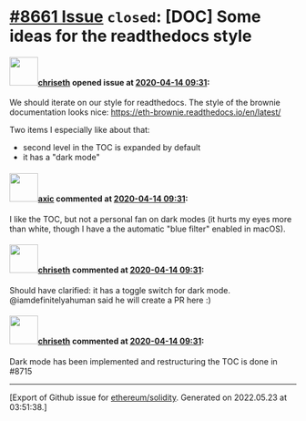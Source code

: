 # [\#8661 Issue](https://github.com/ethereum/solidity/issues/8661) `closed`: [DOC] Some ideas for the readthedocs style

#### <img src="https://avatars.githubusercontent.com/u/9073706?v=4" width="50">[chriseth](https://github.com/chriseth) opened issue at [2020-04-14 09:31](https://github.com/ethereum/solidity/issues/8661):

We should iterate on our style for readthedocs. The style of the brownie documentation looks nice: https://eth-brownie.readthedocs.io/en/latest/

Two items I especially like about that:
 - second level in the TOC is expanded by default
 - it has a "dark mode"

#### <img src="https://avatars.githubusercontent.com/u/20340?v=4" width="50">[axic](https://github.com/axic) commented at [2020-04-14 09:31](https://github.com/ethereum/solidity/issues/8661#issuecomment-613362128):

I like the TOC, but not a personal fan on dark modes (it hurts my eyes more than white, though I have a the automatic "blue filter" enabled in macOS).

#### <img src="https://avatars.githubusercontent.com/u/9073706?v=4" width="50">[chriseth](https://github.com/chriseth) commented at [2020-04-14 09:31](https://github.com/ethereum/solidity/issues/8661#issuecomment-613401463):

Should have clarified: it has a toggle switch for dark mode. @iamdefinitelyahuman said he will create a PR here :)

#### <img src="https://avatars.githubusercontent.com/u/9073706?v=4" width="50">[chriseth](https://github.com/chriseth) commented at [2020-04-14 09:31](https://github.com/ethereum/solidity/issues/8661#issuecomment-616782135):

Dark mode has been implemented and restructuring the TOC is done in #8715


-------------------------------------------------------------------------------



[Export of Github issue for [ethereum/solidity](https://github.com/ethereum/solidity). Generated on 2022.05.23 at 03:51:38.]
